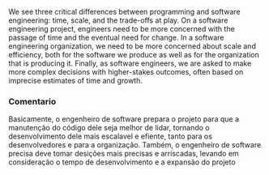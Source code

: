 We see three critical differences between programming and software engineering: time, scale, and the trade-offs at play. On a software engineering project, engineers need to be more concerned with the passage of time and the eventual need for change. In a software engineering organization, we need to be more concerned about scale and efficiency, both for the software we produce as well as for the organization that is producing it. Finally, as software engineers, we are asked to make more complex decisions with higher-stakes outcomes, often based on imprecise estimates of time and growth.

### Comentario
Basicamente, o engenheiro de software prepara o projeto para que a manutenção do código dele seja melhor de lidar, tornando o desenvolvimento dele mais escalavel e efiente, tanto para os desenvolvedores e para a organização. Também, o engenheiro de software precisa deve tomar desições mais precisas e arriscadas, levando em consideração o tempo de desenvolvimento e a expansão do projeto